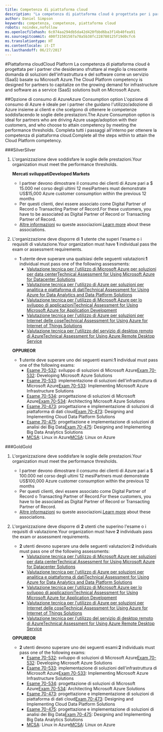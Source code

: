 ```yaml
---
title: Competenza di piattaforma cloud
description: "La competenza di piattaforma cloud è progettata per i partner che desiderano sfruttare al meglio la crescente domanda di soluzioni dell'infrastruttura e del software come un servizio (SaaS) basate su Microsoft Azure."
author: Daniel Simpson
keywords: competenza, competenze, piattaforma cloud
robots: noindex,nofollow
ms.openlocfilehash: 6c074aa294db5da42d420fbbd6ba3f14b40fea91
ms.sourcegitcommit: 400f31501507a78a5b38fc228780125f19d0cfc6
ms.translationtype: HT
ms.contentlocale: it-IT
ms.lasthandoff: 06/27/2017
---
```

#<a name="cloud-platform"></a><span data-ttu-id="34f6e-104">Piattaforma cloud</span><span class="sxs-lookup"><span data-stu-id="34f6e-104">Cloud Platform</span></span>
<span data-ttu-id="34f6e-105">La competenza di piattaforma cloud è progettata per i partner che desiderano sfruttare al meglio la crescente domanda di soluzioni dell'infrastruttura e del software come un servizio (SaaS) basate su Microsoft Azure.</span><span class="sxs-lookup"><span data-stu-id="34f6e-105">The Cloud Platform competency is designed for partners to capitalize on the growing demand for infrastructure and software as a service (SaaS) solutions built on Microsoft Azure.</span></span>

##<a name="azure-consumption-option"></a><span data-ttu-id="34f6e-106">Opzione di consumo di Azure</span><span class="sxs-lookup"><span data-stu-id="34f6e-106">Azure Consumption option</span></span>
<span data-ttu-id="34f6e-107">L'opzione di consumo di Azure è ideale per i partner che guidano l'utilizzo/adozione di Azure insieme ai clienti e che scelgono di ottenere le competenze soddisfacendo le soglie delle prestazioni.</span><span class="sxs-lookup"><span data-stu-id="34f6e-107">The Azure Consumption option is ideal for partners who are driving Azure usage/adoption with their customers, and who choose to attain competency by meeting the performance thresholds.</span></span> <span data-ttu-id="34f6e-108">Completa tutti i passaggi all'interno per ottenere la competenza di piattaforma cloud.</span><span class="sxs-lookup"><span data-stu-id="34f6e-108">Complete all the steps within to attain the Cloud Platform competency.</span></span>

###<a name="silver"></a><span data-ttu-id="34f6e-109">Silver</span><span class="sxs-lookup"><span data-stu-id="34f6e-109">Silver</span></span>

1. <span data-ttu-id="34f6e-110">L'organizzazione deve soddisfare le soglie delle prestazioni.</span><span class="sxs-lookup"><span data-stu-id="34f6e-110">Your organization must meet the performance thresholds.</span></span>

    **<span data-ttu-id="34f6e-111">Mercati sviluppati</span><span class="sxs-lookup"><span data-stu-id="34f6e-111">Developed Markets</span></span>**
    
    - <span data-ttu-id="34f6e-112">I partner devono dimostrare il consumo dei clienti di Azure pari a $ 15.000 nel corso degli ultimi 12 mesi</span><span class="sxs-lookup"><span data-stu-id="34f6e-112">Partners must demonstrate US$15,000 Azure customer consumption within the previous 12 months</span></span>
    - <span data-ttu-id="34f6e-113">Per questi clienti, devi essere associato come Digital Partner of Record o Transacting Partner of Record.</span><span class="sxs-lookup"><span data-stu-id="34f6e-113">For these customers, you have to be associated as Digital Partner of Record or Transacting Partner of Record.</span></span>
    - <span data-ttu-id="34f6e-114">[Altre informazioni](https://partner.microsoft.com/en-us/membership/digital-partner-of-record) su queste associazioni.</span><span class="sxs-lookup"><span data-stu-id="34f6e-114">[Learn more](https://partner.microsoft.com/en-us/membership/digital-partner-of-record) about these associations.</span></span>  
  
2. <span data-ttu-id="34f6e-115">L'organizzazione deve disporre di **1** utente che superi l'esame o i requisiti di valutazione.</span><span class="sxs-lookup"><span data-stu-id="34f6e-115">Your organization must have **1** individual pass the exam or assessment requirements.</span></span>

    - <span data-ttu-id="34f6e-116">**1** utente deve superare una qualsiasi delle seguenti valutazioni:</span><span class="sxs-lookup"><span data-stu-id="34f6e-116">**1** individual must pass one of the following assessments:</span></span>
        - [<span data-ttu-id="34f6e-117">Valutazione tecnica per l'utilizzo di Microsoft Azure per soluzioni per data center</span><span class="sxs-lookup"><span data-stu-id="34f6e-117">Technical Assessment for Using Microsoft Azure for Datacenter Solutions</span></span>](https://partneruniversity.microsoft.com/?whr=uri:MicrosoftAccount&courseId=13736&scoId=N3FXNd7VB_8805299994)
        - [<span data-ttu-id="34f6e-118">Valutazione tecnica per l'utilizzo di Azure per soluzioni per analitica e piattaforma di dati</span><span class="sxs-lookup"><span data-stu-id="34f6e-118">Technical Assessment for Using Azure for Data Analytics and Data Platform Solutions</span></span>](https://partneruniversity.microsoft.com/?whr=uri:MicrosoftAccount&courseId=13735&scoId=eOi68a7VB_1905299994)
        - [<span data-ttu-id="34f6e-119">Valutazione tecnica per l'utilizzo di Microsoft Azure per lo sviluppo di applicazioni</span><span class="sxs-lookup"><span data-stu-id="34f6e-119">Technical Assessment for Using Microsoft Azure for Application Development</span></span>](https://partneruniversity.microsoft.com/?whr=uri:MicrosoftAccount&courseId=13979&scoId=enD8qylbB_9305299993)
        - [<span data-ttu-id="34f6e-120">Valutazione tecnica per l'utilizzo di Azure per soluzioni per Internet delle cose</span><span class="sxs-lookup"><span data-stu-id="34f6e-120">Technical Assessment for Using Azure for Internet of Things Solutions</span></span>](https://partneruniversity.microsoft.com/?whr=uri:MicrosoftAccount&courseId=16252&scoId=ABMqsgVLC_4605996570)
        - [<span data-ttu-id="34f6e-121">Valutazione tecnica per l'utilizzo del servizio di desktop remoto di Azure</span><span class="sxs-lookup"><span data-stu-id="34f6e-121">Technical Assessment for Using Azure Remote Desktop Service</span></span>](https://partneruniversity.microsoft.com/?whr=uri:MicrosoftAccount&courseId=16571&scoId=R4xnMbpgC_3505996570)

    **<span data-ttu-id="34f6e-122">OPPURE</span><span class="sxs-lookup"><span data-stu-id="34f6e-122">OR</span></span>**

    - <span data-ttu-id="34f6e-123">**1** utente deve superare uno dei seguenti esami:</span><span class="sxs-lookup"><span data-stu-id="34f6e-123">**1** individual must pass one of the following exams:</span></span>
        - <span data-ttu-id="34f6e-124">[Esame 70-532](https://www.microsoft.com/en-us/learning/exam-70-532.aspx): sviluppo di soluzioni di Microsoft Azure</span><span class="sxs-lookup"><span data-stu-id="34f6e-124">[Exam 70-532](https://www.microsoft.com/en-us/learning/exam-70-532.aspx): Developing Microsoft Azure Solutions</span></span>
        - <span data-ttu-id="34f6e-125">[Esame 70-533](https://www.microsoft.com/en-us/learning/exam-70-533.aspx): implementazione di soluzioni dell'infrastruttura di Microsoft Azure</span><span class="sxs-lookup"><span data-stu-id="34f6e-125">[Exam 70-533](https://www.microsoft.com/en-us/learning/exam-70-533.aspx): Implementing Microsoft Azure Infrastructure Solutions</span></span>
        - <span data-ttu-id="34f6e-126">[Esame 70-534](https://www.microsoft.com/en-us/learning/exam-70-534.aspx): progettazione di soluzioni di Microsoft Azure</span><span class="sxs-lookup"><span data-stu-id="34f6e-126">[Exam 70-534](https://www.microsoft.com/en-us/learning/exam-70-534.aspx): Architecting Microsoft Azure Solutions</span></span>
        - <span data-ttu-id="34f6e-127">[Esame 70-473](https://www.microsoft.com/en-us/learning/exam-70-473.aspx): progettazione e implementazione di soluzioni di piattaforma di dati cloud</span><span class="sxs-lookup"><span data-stu-id="34f6e-127">[Exam 70-473](https://www.microsoft.com/en-us/learning/exam-70-473.aspx): Designing and Implementing Cloud Data Platform Solutions</span></span>
        - <span data-ttu-id="34f6e-128">[Esame 70-475](https://www.microsoft.com/en-us/learning/exam-70-475.aspx): progettazione e implementazione di soluzioni di analisi dei Big Data</span><span class="sxs-lookup"><span data-stu-id="34f6e-128">[Exam 70-475](https://www.microsoft.com/en-us/learning/exam-70-475.aspx): Designing and Implementing Big Data Analytics Solutions</span></span>
        - <span data-ttu-id="34f6e-129">[MCSA](https://www.microsoft.com/en-us/learning/mcsa-linux-azure-certification.aspx): Linux in Azure</span><span class="sxs-lookup"><span data-stu-id="34f6e-129">[MCSA](https://www.microsoft.com/en-us/learning/mcsa-linux-azure-certification.aspx): Linux on Azure</span></span>

###<a name="gold"></a><span data-ttu-id="34f6e-130">Gold</span><span class="sxs-lookup"><span data-stu-id="34f6e-130">Gold</span></span>

1. <span data-ttu-id="34f6e-131">L'organizzazione deve soddisfare le soglie delle prestazioni.</span><span class="sxs-lookup"><span data-stu-id="34f6e-131">Your organization must meet the performance thresholds.</span></span>

    - <span data-ttu-id="34f6e-132">I partner devono dimostrare il consumo dei clienti di Azure pari a $ 100.000 nel corso degli ultimi 12 mesi</span><span class="sxs-lookup"><span data-stu-id="34f6e-132">Partners must demonstrate US$100,000 Azure customer consumption within the previous 12 months</span></span>
    - <span data-ttu-id="34f6e-133">Per questi clienti, devi essere associato come Digital Partner of Record o Transacting Partner of Record.</span><span class="sxs-lookup"><span data-stu-id="34f6e-133">For these customers, you have to be associated as Digital Partner of Record or Transacting Partner of Record.</span></span>
    - <span data-ttu-id="34f6e-134">[Altre informazioni](https://partner.microsoft.com/en-us/membership/digital-partner-of-record) su queste associazioni.</span><span class="sxs-lookup"><span data-stu-id="34f6e-134">[Learn more](https://partner.microsoft.com/en-us/membership/digital-partner-of-record) about these associations.</span></span>

2. <span data-ttu-id="34f6e-135">L'organizzazione deve disporre di **2** utenti che superino l'esame o i requisiti di valutazione.</span><span class="sxs-lookup"><span data-stu-id="34f6e-135">Your organization must have **2** individuals pass the exam or assessment requirements.</span></span>

    - <span data-ttu-id="34f6e-136">**2** utenti devono superare una delle seguenti valutazioni:</span><span class="sxs-lookup"><span data-stu-id="34f6e-136">**2** individuals must pass one of the following assessments:</span></span>
        - [<span data-ttu-id="34f6e-137">Valutazione tecnica per l'utilizzo di Microsoft Azure per soluzioni per data center</span><span class="sxs-lookup"><span data-stu-id="34f6e-137">Technical Assessment for Using Microsoft Azure for Datacenter Solutions</span></span>](https://partneruniversity.microsoft.com/?whr=uri:MicrosoftAccount&courseId=13736&scoId=N3FXNd7VB_8805299994)
        - [<span data-ttu-id="34f6e-138">Valutazione tecnica per l'utilizzo di Azure per soluzioni per analitica e piattaforma di dati</span><span class="sxs-lookup"><span data-stu-id="34f6e-138">Technical Assessment for Using Azure for Data Analytics and Data Platform Solutions</span></span>](https://partneruniversity.microsoft.com/?whr=uri:MicrosoftAccount&courseId=13735&scoId=eOi68a7VB_1905299994)
        - [<span data-ttu-id="34f6e-139">Valutazione tecnica per l'utilizzo di Microsoft Azure per lo sviluppo di applicazioni</span><span class="sxs-lookup"><span data-stu-id="34f6e-139">Technical Assessment for Using Microsoft Azure for Application Development</span></span>](https://partneruniversity.microsoft.com/?whr=uri:MicrosoftAccount&courseId=13979&scoId=enD8qylbB_9305299993)
        - [<span data-ttu-id="34f6e-140">Valutazione tecnica per l'utilizzo di Azure per soluzioni per Internet delle cose</span><span class="sxs-lookup"><span data-stu-id="34f6e-140">Technical Assessment for Using Azure for Internet of Things Solutions</span></span>](https://partneruniversity.microsoft.com/?whr=uri:MicrosoftAccount&courseId=16252&scoId=ABMqsgVLC_4605996570)
        - [<span data-ttu-id="34f6e-141">Valutazione tecnica per l'utilizzo del servizio di desktop remoto di Azure</span><span class="sxs-lookup"><span data-stu-id="34f6e-141">Technical Assessment for Using Azure Remote Desktop Service</span></span>](https://partneruniversity.microsoft.com/?whr=uri:MicrosoftAccount&courseId=16571&scoId=R4xnMbpgC_3505996570)

    **<span data-ttu-id="34f6e-142">OPPURE</span><span class="sxs-lookup"><span data-stu-id="34f6e-142">OR</span></span>**

    - <span data-ttu-id="34f6e-143">**2** utenti devono superare uno dei seguenti esami:</span><span class="sxs-lookup"><span data-stu-id="34f6e-143">**2** individuals must pass one of the following exams:</span></span>
        - <span data-ttu-id="34f6e-144">[Esame 70-532](https://www.microsoft.com/en-us/learning/exam-70-532.aspx): sviluppo di soluzioni di Microsoft Azure</span><span class="sxs-lookup"><span data-stu-id="34f6e-144">[Exam 70-532](https://www.microsoft.com/en-us/learning/exam-70-532.aspx): Developing Microsoft Azure Solutions</span></span>
        - <span data-ttu-id="34f6e-145">[Esame 70-533](https://www.microsoft.com/en-us/learning/exam-70-533.aspx): implementazione di soluzioni dell'infrastruttura di Microsoft Azure</span><span class="sxs-lookup"><span data-stu-id="34f6e-145">[Exam 70-533](https://www.microsoft.com/en-us/learning/exam-70-533.aspx): Implementing Microsoft Azure Infrastructure Solutions</span></span>
        - <span data-ttu-id="34f6e-146">[Esame 70-534](https://www.microsoft.com/en-us/learning/exam-70-534.aspx): progettazione di soluzioni di Microsoft Azure</span><span class="sxs-lookup"><span data-stu-id="34f6e-146">[Exam 70-534](https://www.microsoft.com/en-us/learning/exam-70-534.aspx): Architecting Microsoft Azure Solutions</span></span>
        - <span data-ttu-id="34f6e-147">[Esame 70-473](https://www.microsoft.com/en-us/learning/exam-70-473.aspx): progettazione e implementazione di soluzioni di piattaforma di dati cloud</span><span class="sxs-lookup"><span data-stu-id="34f6e-147">[Exam 70-473](https://www.microsoft.com/en-us/learning/exam-70-473.aspx): Designing and Implementing Cloud Data Platform Solutions</span></span>
        - <span data-ttu-id="34f6e-148">[Esame 70-475](https://www.microsoft.com/en-us/learning/exam-70-475.aspx): progettazione e implementazione di soluzioni di analisi dei Big Data</span><span class="sxs-lookup"><span data-stu-id="34f6e-148">[Exam 70-475](https://www.microsoft.com/en-us/learning/exam-70-475.aspx): Designing and Implementing Big Data Analytics Solutions</span></span>
        - <span data-ttu-id="34f6e-149">[MCSA](https://www.microsoft.com/en-us/learning/mcsa-linux-azure-certification.aspx): Linux in Azure</span><span class="sxs-lookup"><span data-stu-id="34f6e-149">[MCSA](https://www.microsoft.com/en-us/learning/mcsa-linux-azure-certification.aspx): Linux on Azure</span></span>

